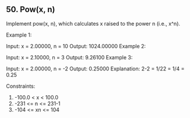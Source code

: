 ## 50. Pow(x, n)

Implement pow(x, n), which calculates x raised to the power n (i.e., x^n).


Example 1:

Input: x = 2.00000, n = 10
Output: 1024.00000
Example 2:

Input: x = 2.10000, n = 3
Output: 9.26100
Example 3:

Input: x = 2.00000, n = -2
Output: 0.25000
Explanation: 2-2 = 1/22 = 1/4 = 0.25
 

Constraints:

1. -100.0 < x < 100.0
2. -231 <= n <= 231-1
3. -104 <= xn <= 104
